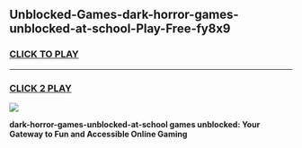 
## Unblocked-Games-dark-horror-games-unblocked-at-school-Play-Free-fy8x9
<h3>
<a href="https://premium76.site?title=dark-horror-games-unblocked-at-school&ref=21A">CLICK TO PLAY</a></h3>
<hr>

<h3>
<a href="https://premium76.site?title=dark-horror-games-unblocked-at-school&ref=21A">CLICK 2 PLAY</a>
  
</h3>

<a href="https://premium76.site?title=dark-horror-games-unblocked-at-school&ref=21A"><img src="https://clearcache.store/games.png"></a>


**dark-horror-games-unblocked-at-school games unblocked: Your Gateway to Fun and Accessible Online Gaming**
